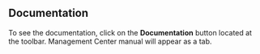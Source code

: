 
## Documentation

To see the documentation, click on the **Documentation** button located at the toolbar. Management Center manual will appear as a tab.
